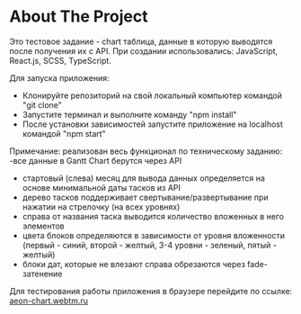 
<h1>About The Project</h1>

Это тестовое задание - chart таблица, данные в которую выводятся после получения их с API.
При создании использовались: JavaScript, React.js, SCSS, TypeScript.

Для запуска приложения:
* Клонируйте репозиторий на свой локальный компьютер командой "git clone"
* Запустите терминал и выполните команду "npm install"
* После установки зависимостей запустите приложение на localhost командой "npm start"

Примечание: реализован весь функционал по техническому заданию:
-все данные в Gantt Chart берутся через API
- стартовый (слева) месяц для вывода данных определяется на основе минимальной даты тасков из API
- дерево тасков поддерживает свертывание/развертывание при нажатии на стрелочку (на всех уровнях)
- справа от названия таска выводится количество вложенных в него элементов
- цвета блоков определяются в зависимости от уровня вложенности (первый - синий, второй - желтый, 3-4 уровни - зеленый, пятый - желтый)
- блоки дат, которые не влезают справа обрезаются через fade-затенение

Для тестирования работы приложения в браузере перейдите по ссылке: <a href='aeon-chart.webtm.ru'>aeon-chart.webtm.ru<a>
